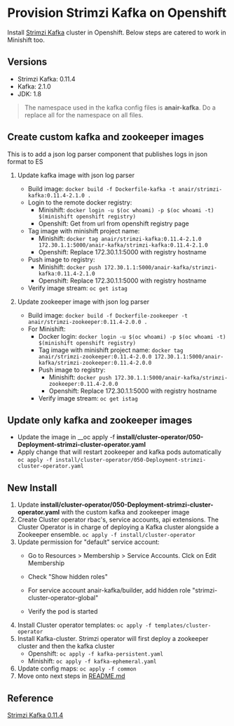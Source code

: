 # Provision Strimzi Kafka on Openshift
Install [Strimzi Kafka](https://strimzi.io/) cluster in Openshift. Below steps are catered to work in Minishift too.

## Versions
- Strimzi Kafka: 0.11.4
- Kafka: 2.1.0
- JDK: 1.8

> The namespace used in the kafka config files is __anair-kafka__. Do a replace all for the namespace on all files.

## Create custom kafka and zookeeper images
This is to add a json log parser component that publishes logs in json format to ES      

1. Update kafka image with json log parser
   - Build image: `docker build -f Dockerfile-kafka -t anair/strimzi-kafka:0.11.4-2.1.0 .`
   - Login to the remote docker registry:
     - Minishift: `docker login -u $(oc whoami) -p $(oc whoami -t) $(minishift openshift registry)`
     - Openshift: Get from url from openshift registry page
   - Tag image with minishift project name: 
     - Minishift: `docker tag anair/strimzi-kafka:0.11.4-2.1.0 172.30.1.1:5000/anair-kafka/strimzi-kafka:0.11.4-2.1.0`
     - Openshift: Replace 172.30.1.1:5000 with registry hostname
   - Push image to registry: 
     - Minishift: `docker push 172.30.1.1:5000/anair-kafka/strimzi-kafka:0.11.4-2.1.0`
     - Openshift: Replace 172.30.1.1:5000 with registry hostname
   - Verify image stream: `oc get istag`
   
2. Update zookeeper image with json log parser
   - Build image: `docker build -f Dockerfile-zookeeper -t anair/strimzi-zookeeper:0.11.4-2.0.0 .`
   - For Minishift:
     - Docker login: `docker login -u $(oc whoami) -p $(oc whoami -t) $(minishift openshift registry)`
     - Tag image with minishift project name: `docker tag anair/strimzi-zookeeper:0.11.4-2.0.0 172.30.1.1:5000/anair-kafka/strimzi-zookeeper:0.11.4-2.0.0`
     - Push image to registry: 
       - Minishift: `docker push 172.30.1.1:5000/anair-kafka/strimzi-zookeeper:0.11.4-2.0.0`
       - Openshift: Replace 172.30.1.1:5000 with registry hostname
     - Verify image stream: `oc get istag`

## Update only kafka and zookeeper images
- Update the image in __oc apply -f __install/cluster-operator/050-Deployment-strimzi-cluster-operator.yaml__
- Apply change that will restart zookeeper and kafka pods automatically `oc apply -f install/cluster-operator/050-Deployment-strimzi-cluster-operator.yaml`
   
## New Install
1. Update __install/cluster-operator/050-Deployment-strimzi-cluster-operator.yaml__ with the custom kafka and zookeeper image
2. Create Cluster operator rbac's, service accounts, api extensions. The Cluster Operator is in charge of deploying a Kafka cluster alongside a Zookeeper ensemble. `oc apply -f install/cluster-operator`
3. Update permission for "default" service account:
   - Go to Resources > Membership > Service Accounts.  Clck on Edit Membership
   - Check "Show hidden roles"
   - For service account anair-kafka/builder, add hidden role "strimzi-cluster-operator-global"
   
   - Verify the pod is started
4. Install Cluster operator templates: `oc apply -f templates/cluster-operator`
5. Install Kafka-cluster. Strimzi operator will first deploy a zookeeper cluster and then the kafka cluster
   - Openshift: `oc apply -f kafka-persistent.yaml`
   - Minishift: `oc apply -f kafka-ephemeral.yaml`
6. Update config maps: `oc apply -f common`
7. Move onto next steps in [README.md](../README.md)

## Reference
[Strimzi Kafka 0.11.4](https://strimzi.io/docs/0.11.4/)